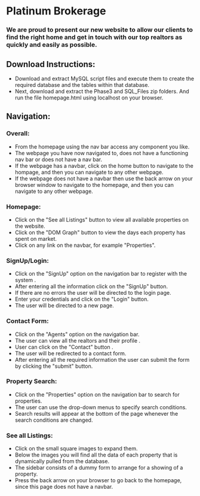 # Platinum Brokerage
### We are proud to present our new website to allow our clients to find the right home and get in touch with our top realtors as quickly and easily as possible.

## Download Instructions:
* Download and extract MySQL script files and execute them to create the required database and the tables within that database.
* Next, download and extract the Phase3 and SQL_Files zip folders. And run the file homepage.html using localhost on your browser.

## Navigation:
### Overall:
* From the homepage using the nav bar access any component you like.
* The webpage you have now navigated to, does not have a functioning nav bar or does not have a nav bar.
* If the webpage has a navbar, click on the home button to navigate to the hompage, and then you can navigate to any other webpage.
* If the webpage does not have a navbar then use the back arrow on your browser window to navigate to the homepage, and then you can navigate to any other webpage.

### Homepage:
* Click on the "See all Listings" button to view all available properties on the website.
* Click on the "DOM Graph" button to view the days each property has spent on market.
* Click on any link on the navbar, for example "Properties".

### SignUp/Login:
* Click on the "SignUp" option on the navigation bar to register with the system .
* After entering all the information click on the "SignUp" button.
* If there are no errors the user will be directed to the login page.
* Enter your credentials and click on the "Login" button.
* The user will be directed to a new page.

### Contact Form:
* Click on the "Agents" option on the navigation bar.
* The user can view all the realtors and their profile .
* User can click on the "Contact" button .
* The user will be redirected to a contact form.
* After entering all the required information the user can submit the form by clicking the "submit" button.


### Property Search:
* Click on the "Properties" option on the navigation bar to search for properties.
* The user can use the drop-down menus to specify search conditions.
* Search results will appear at the bottom of the page whenever the search conditions are changed.

### See all Listings:
* Click on the small square images to expand them.
* Below the images you will find all the data of each property that is dynamically pulled from the database.
* The sidebar consists of a dummy form to arrange for a showing of a property.
* Press the back arrow on your browser to go back to the homepage, since this page does not have a navbar.

